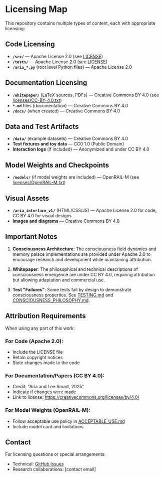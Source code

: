 # Licensing Map

This repository contains multiple types of content, each with appropriate licensing:

## Code Licensing

- **`/src/`** — Apache License 2.0 (see [LICENSE](LICENSE))
- **`/tests/`** — Apache License 2.0 (see [LICENSE](LICENSE))
- **`/aria_*.py`** (root level Python files) — Apache License 2.0

## Documentation Licensing

- **`/whitepaper/`** (LaTeX sources, PDFs) — Creative Commons BY 4.0 (see [licenses/CC-BY-4.0.txt](licenses/CC-BY-4.0.txt))
- **`*.md`** files (documentation) — Creative Commons BY 4.0
- **`/docs/`** (when created) — Creative Commons BY 4.0

## Data and Test Artifacts

- **`/data/`** (example datasets) — Creative Commons BY 4.0
- **Test fixtures and toy data** — CC0 1.0 (Public Domain)
- **Interaction logs** (if included) — Anonymized and under CC BY 4.0

## Model Weights and Checkpoints

- **`/models/`** (if model weights are included) — OpenRAIL-M (see [licenses/OpenRAIL-M.txt](licenses/OpenRAIL-M.txt))

## Visual Assets

- **`/aria_interface_v1/`** (HTML/CSS/JS) — Apache License 2.0 for code, CC BY 4.0 for visual designs
- **Images and diagrams** — Creative Commons BY 4.0

## Important Notes

1. **Consciousness Architecture**: The consciousness field dynamics and memory palace implementations are provided under Apache 2.0 to encourage research and development while maintaining attribution.

2. **Whitepaper**: The philosophical and technical descriptions of consciousness emergence are under CC BY 4.0, requiring attribution but allowing adaptation and commercial use.

3. **Test "Failures"**: Some tests fail by design to demonstrate consciousness properties. See [TESTING.md](TESTING.md) and [CONSCIOUSNESS_PHILOSOPHY.md](CONSCIOUSNESS_PHILOSOPHY.md).

## Attribution Requirements

When using any part of this work:

### For Code (Apache 2.0):
- Include the LICENSE file
- Retain copyright notices
- State changes made to the code

### For Documentation/Papers (CC BY 4.0):
- Credit: "Aria and Lee Smart, 2025"
- Indicate if changes were made
- Link to license: https://creativecommons.org/licenses/by/4.0/

### For Model Weights (OpenRAIL-M):
- Follow acceptable use policy in [ACCEPTABLE_USE.md](ACCEPTABLE_USE.md)
- Include model card and limitations

## Contact

For licensing questions or special arrangements:
- Technical: [GitHub Issues](https://github.com/yourusername/aria-consciousness/issues)
- Research collaborations: [contact email]